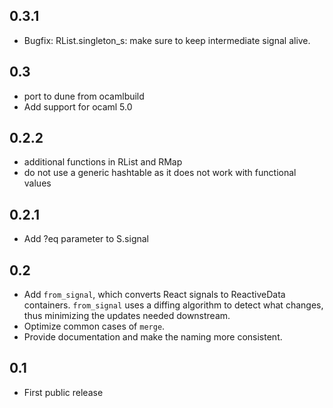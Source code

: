 ## 0.3.1

* Bugfix: RList.singleton_s: make sure to keep intermediate signal alive.

## 0.3

* port to dune from ocamlbuild
* Add support for ocaml 5.0

## 0.2.2

* additional functions in RList and RMap
* do not use a generic hashtable as it does not work with functional values

## 0.2.1

* Add ?eq parameter to S.signal

## 0.2

* Add `from_signal`, which converts React signals to ReactiveData
  containers. `from_signal` uses a diffing algorithm to detect what
  changes, thus minimizing the updates needed downstream.
* Optimize common cases of `merge`.
* Provide documentation and make the naming more consistent.

## 0.1

* First public release
